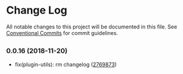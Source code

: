 # Change Log

All notable changes to this project will be documented in this file.
See [Conventional Commits](https://conventionalcommits.org) for commit guidelines.

## <small>0.0.16 (2018-11-20)</small>

* fix(plugin-utils): rm changelog ([2769873](https://github.com/BarryYan/nsp/commit/2769873))
